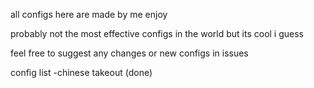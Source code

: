 all configs here are made by me enjoy

probably not the most effective configs in the world but its cool i guess

feel free to suggest any changes or new configs in issues 

config list
-chinese takeout (done)
